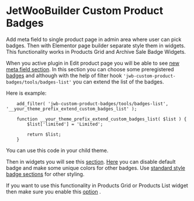 # JetWooBuilder Custom Product Badges

Add meta field to single product page in admin area where user can pick badges.
Then with Elementor page builder separate style them in widgets. This functionality works in Products Grid and Archive Sale Badge Widgets.

When you active plugin in Edit product page you will be able to see [new meta field section](https://i.gyazo.com/2b5a4d7eab3075bb31e546477d3971ef.png).
In this section you can choose some preregistered [badges](https://i.gyazo.com/8dff318fce74bc5506401215191dbd0a.png) and although with the help of filter hook
`'jwb-custom-product-badges/tools/badges-list'` you can extend the list of the badges.

Here is example:
```phpt
    add_filter( 'jwb-custom-product-badges/tools/badges-list', '__your_theme_prefix_extend_custom_badges_list' );

    function __your_theme_prefix_extend_custom_badges_list( $list ) {
        $list['limited'] = 'Limited';
    
        return $list;
    }
```

You can use this code in your child theme.

Then in widgets you will see this [section](https://i.gyazo.com/eaa85fbbb8874f13e5321e29fafed24a.png).
[Here](https://i.gyazo.com/f2c52bbe240559aed3e6462ed2ab7414.png) you can disable default badge and make some unique colors for other badges. Use [standard style badge sections](https://i.gyazo.com/40ee3f70f642507694643efa618f9931.png) for other styling.

If you want to use this functionality in Products Grid or Products List widget then make sure you enable this [option](https://i.gyazo.com/c7a717ce7f77a44b0a2024b6bbce66f7.png) .
